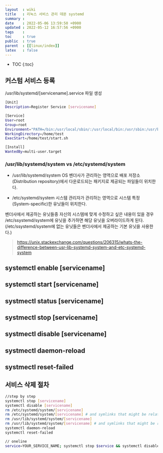 ```yaml
---
layout  : wiki
title   : 리눅스 서비스 관리 데몬 systemd 
summary : 
date    : 2022-05-06 13:59:50 +0900
updated : 2022-05-12 16:57:56 +0900
tags    : 
toc     : true
public  : true
parent  : [[linux/index]]
latex   : false
---
```

* TOC
{:toc}


## 커스텀 서비스 등록
/usr/lib/systemd/[servicename].service 파일 생성

```sh
[Unit]
Description=Register Service [servicename]

[Service]
User=root
Group=root
Environment="PATH=/bin:/usr/local/sbin/:/usr/local/bin:/usr/sbin:/usr/bin:/usr/local/node/bin"
WorkingDirectory=/home/test
ExecStart=/home/test/start.sh

[Install]
WantedBy=multi-user.target
```

### /usr/lib/systemd/system vs /etc/systemd/system
- /usr/lib/systemd/system
OS 벤더사가 관리하는 영역으로 배포 저장소(Distribution repository)에서 다운로드되는 패키지로 제공되는 파일들이 위치한다.

- /etc/systemd/system
시스템 관리자가 관리하는 영역으로 시스템 특정(System-specific)한 유닛들이 위치한다.

벤더사에서 제공하는 유닛들중 자신의 시스템에 맞게 수정하고 싶은 내용이 있을 경우 /etc/ssystemd/system에 유닛을 추가하면 해당 유닛을 오버라이드하게 된다. (/etc/ssystemd/system에 없는 유닛들은 벤더사에서 제공하는 기본 유닛을 사용한다.)

> https://unix.stackexchange.com/questions/206315/whats-the-difference-between-usr-lib-systemd-system-and-etc-systemd-system


## systemctl enable [servicename]
## systemctl start [servicename]
## systmectl status [servicename]
## systmectl stop [servicename]
## systmectl disable [servicename]
## systmectl daemon-reload
## systmectl reset-failed

## 서비스 삭제 절차
```sh
//step by step
systemctl stop [servicename]
systemctl disable [servicename]
rm /etc/systemd/system/[servicename]
rm /etc/systemd/system/[servicename] # and symlinks that might be related
rm /usr/lib/systemd/system/[servicename] 
rm /usr/lib/systemd/system/[servicename] # and symlinks that might be related
systemctl daemon-reload
systemctl reset-failed
```

```sh
// oneline
service=YOUR_SERVICE_NAME; systemctl stop $service && systemctl disable $service && rm /etc/systemd/system/$service &&  systemctl daemon-reload && systemctl reset-failed
```

